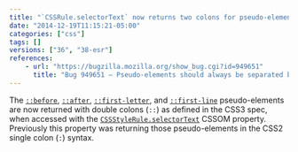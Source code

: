 ```yaml
---
title: "`CSSRule.selectorText` now returns two colons for pseudo-elements"
date: "2014-12-19T11:15:21-05:00"
categories: ["css"]
tags: []
versions: ["36", "38-esr"]
references:
    - url: "https://bugzilla.mozilla.org/show_bug.cgi?id=949651"
      title: "Bug 949651 – Pseudo-elements should always be separated by two colons in selectorText"
---
```

The [`::before`](https://developer.mozilla.org/docs/Web/CSS/::before), [`::after`](https://developer.mozilla.org/docs/Web/CSS/::after), [`::first-letter`](https://developer.mozilla.org/docs/Web/CSS/::first-letter), and [`::first-line`](https://developer.mozilla.org/docs/Web/CSS/::first-line) pseudo-elements are now returned with double colons (`::`) as defined in the CSS3 spec, when accessed with the [`CSSStyleRule.selectorText`](https://developer.mozilla.org/docs/Web/API/CSSStyleRule/selectorText) CSSOM property. Previously this property was returning those pseudo-elements in the CSS2 single colon (`:`) syntax.
